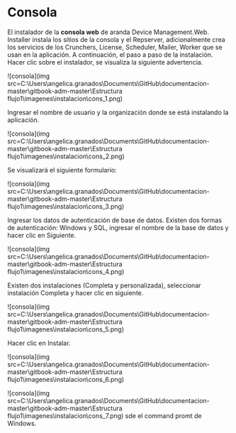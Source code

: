 
# Consola

El instalador de la **consola web** de aranda Device Management.Web. Installer instala los sitios de la consola y el Repserver, adicionalmente crea los servicios de los Crunchers, License, Scheduler, Mailer, Worker que se usan en la aplicación. A continuación, el paso a paso de la instalación. Hacer clic sobre el instalador, se visualiza la siguiente advertencia.

![consola](img src=C:\Users\angelica.granados\Documents\GitHub\documentacion-master\gitbook-adm-master\Estructura flujo1\imagenes\instalacion\cons_1.png)

Ingresar el nombre de usuario y la organización donde se está instalando la aplicación.

![consola](img src=C:\Users\angelica.granados\Documents\GitHub\documentacion-master\gitbook-adm-master\Estructura flujo1\imagenes\instalacion\cons_2.png)


Se visualizará el siguiente formulario:

![consola](img src=C:\Users\angelica.granados\Documents\GitHub\documentacion-master\gitbook-adm-master\Estructura flujo1\imagenes\instalacion\cons_3.png)


Ingresar los datos de autenticación de base de datos. Existen dos formas de autenticación: Windows y SQL, ingresar el nombre de la base de datos y hacer clic en Siguiente.

![consola](img src=C:\Users\angelica.granados\Documents\GitHub\documentacion-master\gitbook-adm-master\Estructura flujo1\imagenes\instalacion\cons_4.png)

Existen dos instalaciones (Completa y personalizada), seleccionar instalación Completa y hacer clic en siguiente.

![consola](img src=C:\Users\angelica.granados\Documents\GitHub\documentacion-master\gitbook-adm-master\Estructura flujo1\imagenes\instalacion\cons_5.png)


Hacer clic en Instalar.

![consola](img src=C:\Users\angelica.granados\Documents\GitHub\documentacion-master\gitbook-adm-master\Estructura flujo1\imagenes\instalacion\cons_6.png)
<br>

![consola](img src=C:\Users\angelica.granados\Documents\GitHub\documentacion-master\gitbook-adm-master\Estructura flujo1\imagenes\instalacion\cons_7.png)
sde el command promt de Windows.


